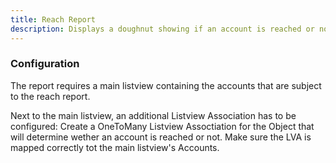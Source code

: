 ```yaml
---
title: Reach Report
description: Displays a doughnut showing if an account is reached or not reached.
---
```


### Configuration
The report requires a main listview containing the accounts that are subject to the reach report.

Next to the main listview, an additional Listview Association has to be configured:
Create a OneToMany Listview Assoctiation for the Object that will determine wether an account is reached or not. 
Make sure the LVA is mapped correctly tot the main listview's Accounts.

